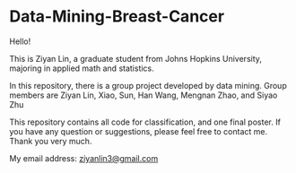 # Data-Mining-Breast-Cancer

Hello! 

This is Ziyan Lin, a graduate student from Johns Hopkins University, majoring in applied math and statistics.

In this repository, there is a group project developed by data mining. Group members are Ziyan Lin, Xiao, Sun, Han Wang, Mengnan Zhao, and Siyao Zhu

This repository contains all code for classification, and one final poster. If you have any question or suggestions, please feel free to contact me. Thank you very much.

My email address: ziyanlin3@gmail.com


